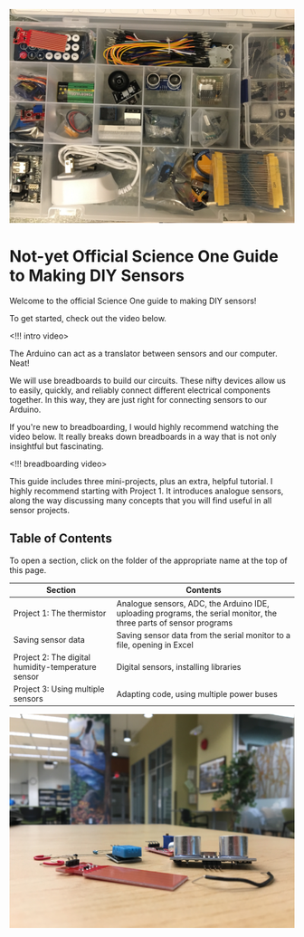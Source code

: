 ![A sensor kit](images/sensor-kit.JPG)

# Not-yet Official Science One Guide to Making DIY Sensors

Welcome to the official Science One guide to making DIY sensors!

To get started, check out the video below.

<!!! intro video>

The Arduino can act as a translator between sensors and our computer. Neat!

We will use breadboards to build our circuits. These nifty devices allow us to easily, quickly, and reliably connect different electrical components together. In this way, they are just right for connecting sensors to our Arduino.

If you're new to breadboarding, I would highly recommend watching the video below. It really breaks down breadboards in a way that is not only insightful but fascinating.

<!!! breadboarding video>

This guide includes three mini-projects, plus an extra, helpful tutorial. I highly recommend starting with Project 1. It introduces analogue sensors, along the way discussing many concepts that you will find useful in all sensor projects.

## Table of Contents

To open a section, click on the folder of the appropriate name at the top of this page.

| Section | Contents |
|-----|-----|
| Project 1: The thermistor | Analogue sensors, ADC, the Arduino IDE, uploading programs, the serial monitor, the three parts of sensor programs |
| Saving sensor data | Saving sensor data from the serial monitor to a file, opening in Excel |
| Project 2: The digital humidity-temperature sensor | Digital sensors, installing libraries |
| Project 3: Using multiple sensors | Adapting code, using multiple power buses |

![Photo of sensors on table](images/sensors-ikb2.JPG)
